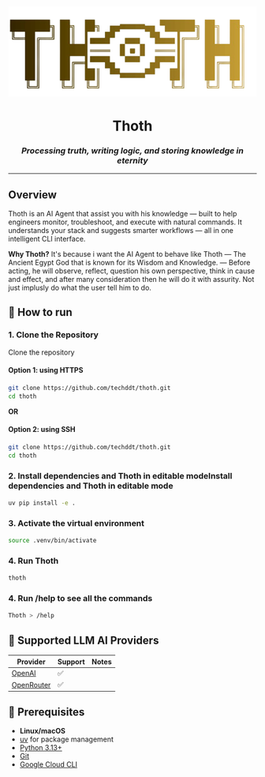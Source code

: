 <div align="center">
    <img src="./asset/thoth.png"/>
    <h1>Thoth</h1>
    <h3><em>Processing truth, writing logic, and storing knowledge in eternity</em></h3>
</div>

---
## Overview
Thoth is an AI Agent that assist you with his knowledge — built to help engineers monitor, troubleshoot, and execute with natural commands. It understands your stack and suggests smarter workflows — all in one intelligent CLI interface.

<strong>Why Thoth?</strong> It's because i want the AI Agent to behave like Thoth — The Ancient Egypt God that is known for its Wisdom and Knowledge. — Before acting, he will observe, reflect, question his own perspective, think in cause and effect, and after many consideration then he will do it with assurity. Not just implusly do what the user tell him to do.

## 🌙 How to run

### 1. Clone the Repository
Clone the repository
#### Option 1: using HTTPS
```bash
git clone https://github.com/techddt/thoth.git
cd thoth
```
<strong>OR</strong>
#### Option 2: using SSH
```bash
git clone https://github.com/techddt/thoth.git
cd thoth
```

### 2. Install dependencies and Thoth in editable modeInstall dependencies and Thoth in editable mode
```bash
uv pip install -e .
```

### 3. Activate the virtual environment
```bash
source .venv/bin/activate
```

### 4. Run Thoth
```bash
thoth
```

### 4. Run /help to see all the commands
```bash
Thoth > /help
```

## 🤖 Supported LLM AI Providers

| Provider                                                  | Support | Notes                                             |
|-----------------------------------------------------------|---------|---------------------------------------------------|
| [OpenAI](https://openai.com/api/)                          | ✅ |                                                   |
| [OpenRouter](https://openrouter.ai/)                      | ✅ |                                                   |

## 🔧 Prerequisites

- **Linux/macOS**
- [uv](https://docs.astral.sh/uv/) for package management
- [Python 3.13+](https://www.python.org/downloads/)
- [Git](https://git-scm.com/downloads)
- [Google Cloud CLI](https://docs.cloud.google.com/sdk/docs/install)





